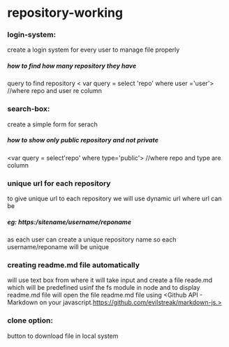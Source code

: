 # repository-working
 ### login-system:
 create a login system for every user to manage file properly 
##### how to find how many repository they have
 query to find repository
 < var query = select 'repo' where user ='user'>
 //where repo and user re column
 
 ### search-box:
  create a simple form for serach
  ##### how to show only public repository and not private
<var query = select'repo' where type='public'>
  //where repo and type are column
  
 ### unique url for each repository
 to give unique url to each repository we will use dynamic url where url can be 
 
 ##### eg: https:/sitename/username/reponame 
 as each user can create a unique repository name so each username/reponame will be unique
 
 
###  creating readme.md file automatically
will use text box  from where it will take input and create a file reade.md which will be predefined usinf the fs module in node and to display readme.md file will open the file readme.md file using <Github API - Markdown on your javascript.https://github.com/evilstreak/markdown-js.>

### clone option:
   button to download file in local system 
